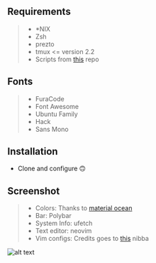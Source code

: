 ## **Requirements**

> - *NIX
> - Zsh
> - prezto
> - tmux <= version 2.2
> - Scripts from [this](https://github.com/Blacksuan19/Dotfiles/tree/master/bin/bin) repo


## **Fonts**

> - FuraCode
> - Font Awesome
> - Ubuntu Family
> - Hack
> - Sans Mono


## **Installation**

- Clone and configure 🙃

## **Screenshot**

> - Colors: Thanks to [material ocean](https://github.com/material-ocean)
> - Bar: Polybar
> - System Info: ufetch
> - Text editor: neovim
> - Vim configs: Credits goes to [this](https://github.com/blacksuan19) nibba

![alt text](https://raw.githubusercontent.com/blackdracula18/Dotfiles/master/Screenshot/2019-12-02_15-16.png)
